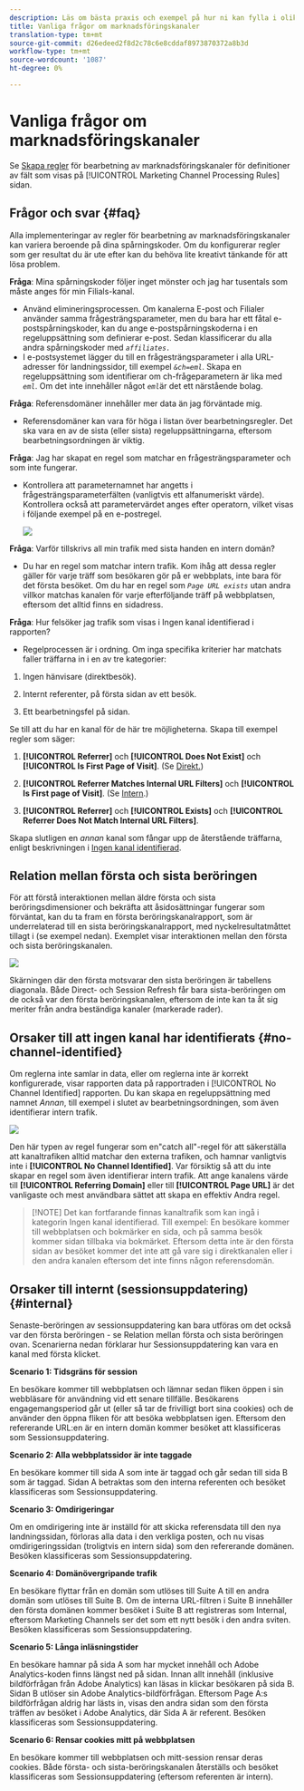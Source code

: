```yaml
---
description: Läs om bästa praxis och exempel på hur ni kan fylla i olika regler som ni kan konfigurera för era marknadsföringskanaler.
title: Vanliga frågor om marknadsföringskanaler
translation-type: tm+mt
source-git-commit: d26edeed2f8d2c78c6e8cddaf8973870372a8b3d
workflow-type: tm+mt
source-wordcount: '1087'
ht-degree: 0%

---
```



# Vanliga frågor om marknadsföringskanaler

Se [Skapa regler](/help/components/c-marketing-channels/c-rules.md) för bearbetning av marknadsföringskanaler för definitioner av fält som visas på [!UICONTROL Marketing Channel Processing Rules] sidan.

## Frågor och svar {#faq}

Alla implementeringar av regler för bearbetning av marknadsföringskanaler kan variera beroende på dina spårningskoder. Om du konfigurerar regler som ger resultat du är ute efter kan du behöva lite kreativt tänkande för att lösa problem.

**Fråga**: Mina spårningskoder följer inget mönster och jag har tusentals som måste anges för min Filials-kanal.

* Använd elimineringsprocessen. Om kanalerna E-post och Filialer använder samma frågesträngsparameter, men du bara har ett fåtal e-postspårningskoder, kan du ange e-postspårningskoderna i en regeluppsättning som definierar e-post. Sedan klassificerar du alla andra spårningskoder med *`affiliates.`*
* I e-postsystemet lägger du till en frågesträngsparameter i alla URL-adresser för landningssidor, till exempel *`&ch=eml`*. Skapa en regeluppsättning som identifierar om ch-frågeparametern är lika med *`eml`*. Om det inte innehåller något *`eml`*&#x200B;är det ett närstående bolag.

**Fråga**: Referensdomäner innehåller mer data än jag förväntade mig.

* Referensdomäner kan vara för höga i listan över bearbetningsregler. Det ska vara en av de sista (eller sista) regeluppsättningarna, eftersom bearbetningsordningen är viktig.

**Fråga**: Jag har skapat en regel som matchar en frågesträngsparameter och som inte fungerar.

* Kontrollera att parameternamnet har angetts i frågesträngsparameterfälten (vanligtvis ett alfanumeriskt värde). Kontrollera också att parametervärdet anges efter operatorn, vilket visas i följande exempel på en e-postregel.

   ![](assets/example_email.png)

**Fråga**: Varför tillskrivs all min trafik med sista handen en intern domän?

* Du har en regel som matchar intern trafik. Kom ihåg att dessa regler gäller för varje träff som besökaren gör på er webbplats, inte bara för det första besöket. Om du har en regel som *`Page URL exists`* utan andra villkor matchas kanalen för varje efterföljande träff på webbplatsen, eftersom det alltid finns en sidadress.

**Fråga**: Hur felsöker jag trafik som visas i Ingen kanal identifierad i rapporten?

* Regelprocessen är i ordning. Om inga specifika kriterier har matchats faller träffarna in i en av tre kategorier:

1. Ingen hänvisare (direktbesök).

2. Internt referenter, på första sidan av ett besök.

3. Ett bearbetningsfel på sidan.

Se till att du har en kanal för de här tre möjligheterna. Skapa till exempel regler som säger:

1. **[!UICONTROL Referrer]** och **[!UICONTROL Does Not Exist]** och **[!UICONTROL Is First Page of Visit]**. (Se [Direkt.](/help/components/c-marketing-channels/c-faq.md))

2. **[!UICONTROL Referrer Matches Internal URL Filters]** och **[!UICONTROL Is First page of Visit]**. (Se [Intern](/help/components/c-marketing-channels/c-faq.md).)

3. **[!UICONTROL Referrer]** och **[!UICONTROL Exists]** och **[!UICONTROL Referrer Does Not Match Internal URL Filters]**.

Skapa slutligen en *annan* kanal som fångar upp de återstående träffarna, enligt beskrivningen i [Ingen kanal identifierad](/help/components/c-marketing-channels/c-faq.md#no-channel-identified).

## Relation mellan första och sista beröringen

För att förstå interaktionen mellan äldre första och sista beröringsdimensioner och bekräfta att åsidosättningar fungerar som förväntat, kan du ta fram en första beröringskanalrapport, som är underrelaterad till en sista beröringskanalrapport, med nyckelresultatmåttet tillagt i (se exempel nedan). Exemplet visar interaktionen mellan den första och sista beröringskanalen.

![](assets/int-channel3.png)

Skärningen där den första motsvarar den sista beröringen är tabellens diagonala. Både Direct- och Session Refresh får bara sista-beröringen om de också var den första beröringskanalen, eftersom de inte kan ta åt sig meriter från andra beständiga kanaler (markerade rader).

## Orsaker till att ingen kanal har identifierats {#no-channel-identified}

Om reglerna inte samlar in data, eller om reglerna inte är korrekt konfigurerade, visar rapporten data på rapportraden i [!UICONTROL No Channel Identified] rapporten. Du kan skapa en regeluppsättning med namnet *Annan*, till exempel i slutet av bearbetningsordningen, som även identifierar intern trafik.

![](assets/example_other.png)

Den här typen av regel fungerar som en&quot;catch all&quot;-regel för att säkerställa att kanaltrafiken alltid matchar den externa trafiken, och hamnar vanligtvis inte i **[!UICONTROL No Channel Identified]**. Var försiktig så att du inte skapar en regel som även identifierar intern trafik. Att ange kanalens värde till **[!UICONTROL Referring Domain]** eller till **[!UICONTROL Page URL]** är det vanligaste och mest användbara sättet att skapa en effektiv Andra regel.

>[!NOTE] Det kan fortfarande finnas kanaltrafik som kan ingå i kategorin Ingen kanal identifierad. Till exempel: En besökare kommer till webbplatsen och bokmärker en sida, och på samma besök kommer sidan tillbaka via bokmärket. Eftersom detta inte är den första sidan av besöket kommer det inte att gå vare sig i direktkanalen eller i den andra kanalen eftersom det inte finns någon referensdomän.

## Orsaker till internt (sessionsuppdatering) {#internal}

Senaste-beröringen av sessionsuppdatering kan bara utföras om det också var den första beröringen - se Relation mellan första och sista beröringen ovan. Scenarierna nedan förklarar hur Sessionsuppdatering kan vara en kanal med första klicket.

**Scenario 1: Tidsgräns för session**

En besökare kommer till webbplatsen och lämnar sedan fliken öppen i sin webbläsare för användning vid ett senare tillfälle. Besökarens engagemangsperiod går ut (eller så tar de frivilligt bort sina cookies) och de använder den öppna fliken för att besöka webbplatsen igen. Eftersom den refererande URL:en är en intern domän kommer besöket att klassificeras som Sessionsuppdatering.

**Scenario 2: Alla webbplatssidor är inte taggade**

En besökare kommer till sida A som inte är taggad och går sedan till sida B som är taggad. Sidan A betraktas som den interna referenten och besöket klassificeras som Sessionsuppdatering.

**Scenario 3: Omdirigeringar**

Om en omdirigering inte är inställd för att skicka referensdata till den nya landningssidan, förloras alla data i den verkliga posten, och nu visas omdirigeringssidan (troligtvis en intern sida) som den refererande domänen. Besöken klassificeras som Sessionsuppdatering.

**Scenario 4: Domänövergripande trafik**

En besökare flyttar från en domän som utlöses till Suite A till en andra domän som utlöses till Suite B. Om de interna URL-filtren i Suite B innehåller den första domänen kommer besöket i Suite B att registreras som Internal, eftersom Marketing Channels ser det som ett nytt besök i den andra sviten. Besöken klassificeras som Sessionsuppdatering.

**Scenario 5: Långa inläsningstider**

En besökare hamnar på sida A som har mycket innehåll och Adobe Analytics-koden finns längst ned på sidan. Innan allt innehåll (inklusive bildförfrågan från Adobe Analytics) kan läsas in klickar besökaren på sida B. Sidan B utlöser sin Adobe Analytics-bildförfrågan. Eftersom Page A:s bildförfrågan aldrig har lästs in, visas den andra sidan som den första träffen av besöket i Adobe Analytics, där Sida A är referent. Besöken klassificeras som Sessionsuppdatering.

**Scenario 6: Rensar cookies mitt på webbplatsen**

En besökare kommer till webbplatsen och mitt-session rensar deras cookies. Både första- och sista-beröringskanalen återställs och besöket klassificeras som Sessionsuppdatering (eftersom referenten är intern).

